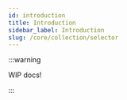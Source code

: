 ```yaml
---
id: introduction
title: Introduction
sidebar_label: Introduction
slug: /core/collection/selector
---
```


:::warning

WIP docs!

:::
